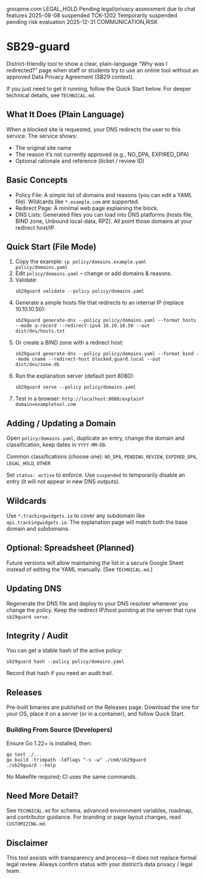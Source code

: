 groupme.com	LEGAL_HOLD	Pending legal/privacy assessment due to chat features	2025-08-08	suspended	TCK-1202	Temporarily suspended pending risk evaluation	2025-12-31	COMMUNICATION,RISK
# SB29-guard

District-friendly tool to show a clear, plain-language “Why was I redirected?” page when staff or students try to use an online tool without an approved Data Privacy Agreement (SB29 context).

If you just need to get it running, follow the Quick Start below. For deeper technical details, see `TECHNICAL.md`.

## What It Does (Plain Language)
When a blocked site is requested, your DNS redirects the user to this service. The service shows:
- The original site name
- The reason it’s not currently approved (e.g., NO_DPA, EXPIRED_DPA)
- Optional rationale and reference (ticket / review ID)

## Basic Concepts
- Policy File: A simple list of domains and reasons (you can edit a YAML file). Wildcards like `*.example.com` are supported.
- Redirect Page: A minimal web page explaining the block.
- DNS Lists: Generated files you can load into DNS platforms (hosts file, BIND zone, Unbound local-data, RPZ). All point those domains at your redirect host/IP.

## Quick Start (File Mode)
1. Copy the example: `cp policy/domains.example.yaml policy/domains.yaml`
2. Edit `policy/domains.yaml` – change or add domains & reasons.
3. Validate:
	```
	sb29guard validate --policy policy/domains.yaml
	```
4. Generate a simple hosts file that redirects to an internal IP (replace 10.10.10.50):
	```
	sb29guard generate-dns --policy policy/domains.yaml --format hosts --mode a-record --redirect-ipv4 10.10.10.50 --out dist/dns/hosts.txt
	```
5. Or create a BIND zone with a redirect host:
	```
	sb29guard generate-dns --policy policy/domains.yaml --format bind --mode cname --redirect-host blocked.guard.local --out dist/dns/zone.db
	```
6. Run the explanation server (default port 8080):
	```
	sb29guard serve --policy policy/domains.yaml
	```
7. Test in a browser:
	`http://localhost:8080/explain?domain=exampletool.com`

## Adding / Updating a Domain
Open `policy/domains.yaml`, duplicate an entry, change the domain and classification, keep dates in `YYYY-MM-DD`.

Common classifications (choose one):
`NO_DPA`, `PENDING_REVIEW`, `EXPIRED_DPA`, `LEGAL_HOLD`, `OTHER`

Set `status: active` to enforce. Use `suspended` to temporarily disable an entry (it will not appear in new DNS outputs).

## Wildcards
Use `*.trackingwidgets.io` to cover any subdomain like `api.trackingwidgets.io`. The explanation page will match both the base domain and subdomains.

## Optional: Spreadsheet (Planned)
Future versions will allow maintaining the list in a secure Google Sheet instead of editing the YAML manually. (See `TECHNICAL.md`.)

## Updating DNS
Regenerate the DNS file and deploy to your DNS resolver whenever you change the policy. Keep the redirect IP/host pointing at the server that runs `sb29guard serve`.

## Integrity / Audit
You can get a stable hash of the active policy:
```
sb29guard hash --policy policy/domains.yaml
```
Record that hash if you need an audit trail.

## Releases
Pre-built binaries are published on the Releases page. Download the one for your OS, place it on a server (or in a container), and follow Quick Start.

### Building From Source (Developers)
Ensure Go 1.22+ is installed, then:
```
go test ./...
go build -trimpath -ldflags "-s -w" ./cmd/sb29guard
./sb29guard --help
```
No Makefile required; CI uses the same commands.

## Need More Detail?
See `TECHNICAL.md` for schema, advanced environment variables, roadmap, and contributor guidance. For branding or page layout changes, read `CUSTOMIZING.md`.

## Disclaimer
This tool assists with transparency and process—it does not replace formal legal review. Always confirm status with your district’s data privacy / legal team.
